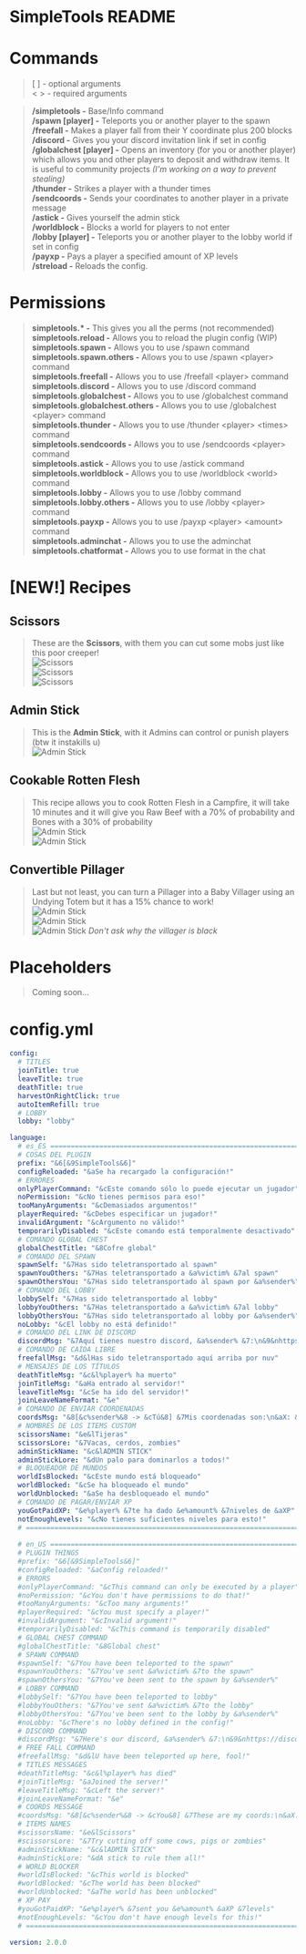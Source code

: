 # SimpleTools README

# Commands
> [ ] - optional arguments<br>
> < > - required arguments<br>

> **/simpletools -** Base/Info command<br>
> **/spawn [player] -** Teleports you or another player to the spawn<br>
> **/freefall <player> -** Makes a player fall from their Y coordinate plus 200 blocks<br>
> **/discord -** Gives you your discord invitation link if set in config<br>
> **/globalchest [player] -** Opens an inventory (for you or another player) which allows you and other players to deposit and withdraw items. It is useful to community projects _(I'm working on a way to prevent stealing)_<br>
> **/thunder <player> <times> -** Strikes a player with a thunder <times> times<br>
> **/sendcoords <player> -** Sends your coordinates to another player in a private message<br>
> **/astick -** Gives yourself the admin stick<br>
> **/worldblock <world> -** Blocks a world for players to not enter<br>
> **/lobby [player] -** Teleports you or another player to the lobby world if set in config<br>
> **/payxp <player> <amount> -** Pays a player a specified amount of XP levels<br>
> **/streload -** Reloads the config.<br>

# Permissions
> **simpletools.&#42; -** This gives you all the perms (not recommended)<br>
> **simpletools.reload -** Allows you to reload the plugin config (WIP) <br>
> **simpletools.spawn -** Allows you to use /spawn command<br>
> **simpletools.spawn.others -** Allows you to use /spawn &lt;player&gt; command<br>
> **simpletools.freefall -** Allows you to use /freefall &lt;player&gt; command<br>
> **simpletools.discord -** Allows you to use /discord command<br>
> **simpletools.globalchest -** Allows you to use /globalchest command<br>
> **simpletools.globalchest.others -** Allows you to use /globalchest &lt;player&gt; command<br>
> **simpletools.thunder -** Allows you to use /thunder &lt;player&gt; &lt;times&gt; command<br>
> **simpletools.sendcoords -** Allows you to use /sendcoords &lt;player&gt; command<br>
> **simpletools.astick -** Allows you to use /astick command<br>
> **simpletools.worldblock -** Allows you to use /worldblock &lt;world&gt; command<br>
> **simpletools.lobby -** Allows you to use /lobby command<br>
> **simpletools.lobby.others -** Allows you to use /lobby &lt;player&gt; command<br>
> **simpletools.payxp -** Allows you to use /payxp &lt;player&gt; &lt;amount&gt; command<br>
> **simpletools.adminchat -** Allows you to use the adminchat<br>
> **simpletools.chatformat -** Allows you to use format in the chat

# [NEW!] Recipes

## Scissors
> These are the **Scissors**, with them you can cut some mobs just like this poor creeper!<br>
> ![Scissors](https://exmaster.es/assets/images/minecraft/scissorsRecipe.png)<br>
> ![Scissors](https://exmaster.es/assets/images/minecraft/creeperScissors1.png)<br>
> ![Scissors](https://exmaster.es/assets/images/minecraft/creeperScissors2.png)<br>

## Admin Stick
> This is the **Admin Stick**, with it Admins can control or punish players (btw it instakills u)<br>
> ![Admin Stick](https://exmaster.es/assets/images/minecraft/adminStickRecipe.png)

## Cookable Rotten Flesh
> This recipe allows you to cook Rotten Flesh in a Campfire, it will take 10 minutes and it will give you Raw Beef with a 70% of probability and Bones with a 30% of probability<br>
> ![Admin Stick](https://exmaster.es/assets/images/minecraft/rottenFleshRecipe1.png)<br>
> ![Admin Stick](https://exmaster.es/assets/images/minecraft/rottenFleshRecipe2.png)

## Convertible Pillager 
> Last but not least, you can turn a Pillager into a Baby Villager using an Undying Totem but it has a 15% chance to work!<br>
> ![Admin Stick](https://exmaster.es/assets/images/minecraft/pillagerTotem1.png)<br>
> ![Admin Stick](https://exmaster.es/assets/images/minecraft/pillagerTotem2.png)<br>
> ![Admin Stick](https://exmaster.es/assets/images/minecraft/pillagerTotem3.png) _Don't ask why the villager is black_


# Placeholders
> Coming soon...

# config.yml
```YAML
config:
  # TITLES
  joinTitle: true
  leaveTitle: true 
  deathTitle: true
  harvestOnRightClick: true
  autoItemRefill: true
  # LOBBY
  lobby: "lobby"

language:
  # es_ES ============================================================================================================
  # COSAS DEL PLUGIN
  prefix: "&6[&9SimpleTools&6]"
  configReloaded: "&aSe ha recargado la configuración!"
  # ERRORES
  onlyPlayerCommand: "&cEste comando sólo lo puede ejecutar un jugador"
  noPermission: "&cNo tienes permisos para eso!"
  tooManyArguments: "&cDemasiados argumentos!"
  playerRequired: "&cDebes especificar un jugador!"
  invalidArgument: "&cArgumento no válido!"
  temporarilyDisabled: "&cEste comando está temporalmente desactivado"
  # COMANDO GLOBAL CHEST
  globalChestTitle: "&8Cofre global"
  # COMANDO DEL SPAWN
  spawnSelf: "&7Has sido teletransportado al spawn"
  spawnYouOthers: "&7Has teletransportado a &a%victim% &7al spawn"
  spawnOthersYou: "&7Has sido teletransportado al spawn por &a%sender%"
  # COMANDO DEL LOBBY
  lobbySelf: "&7Has sido teletransportado al lobby"
  lobbyYouOthers: "&7Has teletransportado a &a%victim% &7al lobby"
  lobbyOthersYou: "&7Has sido teletransportado al lobby por &a%sender%"
  noLobby: "&cEl lobby no está definido!"
  # COMANDO DEL LINK DE DISCORD
  discordMsg: "&7Aquí tienes nuestro discord, &a%sender% &7:\n&9&nhttps://discord.gg/HHtQ8wU2TK"
  # COMANDO DE CAÍDA LIBRE
  freefallMsg: "&d&lHas sido teletransportado aquí arriba por nuv"
  # MENSAJES DE LOS TÍTULOS
  deathTitleMsg: "&c&l%player% ha muerto"
  joinTitleMsg: "&aHa entrado al servidor!"
  leaveTitleMsg: "&cSe ha ido del servidor!"
  joinLeaveNameFormat: "&e"
  # COMANDO DE ENVIAR COORDENADAS
  coordsMsg: "&8[&c%sender%&8 -> &cTú&8] &7Mis coordenadas son:\n&aX: &7%x%\n&aY: &7%y%\n&aZ: &7%z%"
  # NOMBRES DE LOS ITEMS CUSTOM
  scissorsName: "&e&lTijeras"
  scissorsLore: "&7Vacas, cerdos, zombies"
  adminStickName: "&c&lADMIN STICK"
  adminStickLore: "&dUn palo para dominarlos a todos!"
  # BLOQUEADOR DE MUNDOS
  worldIsBlocked: "&cEste mundo está bloqueado"
  worldBlocked: "&cSe ha bloqueado el mundo"
  worldUnblocked: "&aSe ha desbloqueado el mundo"
  # COMANDO DE PAGAR/ENVIAR XP
  youGotPaidXP: "&e%player% &7te ha dado &e%amount% &7niveles de &aXP"
  notEnoughLevels: "&cNo tienes suficientes niveles para esto!"
  # ==================================================================================================================
  
  # en_US ============================================================================================================
  # PLUGIN THINGS
  #prefix: "&6[&9SimpleTools&6]"
  #configReloaded: "&aConfig reloaded!"
  # ERRORS
  #onlyPlayerCommand: "&cThis command can only be executed by a player"
  #noPermission: "&cYou don't have permissions to do that!"
  #tooManyArguments: "&cToo many arguments!"
  #playerRequired: "&cYou must specify a player!"
  #invalidArgument: "&cInvalid argument!"
  #temporarilyDisabled: "&cThis command is temporarily disabled"
  # GLOBAL CHEST COMMAND
  #globalChestTitle: "&8Global chest"
  # SPAWN COMMAND
  #spawnSelf: "&7You have been teleported to the spawn"
  #spawnYouOthers: "&7You've sent &a%victim% &7to the spawn"
  #spawnOthersYou: "&7You've been sent to the spawn by &a%sender%"
  # LOBBY COMMAND
  #lobbySelf: "&7You have been teleported to lobby"
  #lobbyYouOthers: "&7You've sent &a%victim% &7to the lobby"
  #lobbyOthersYou: "&7You've been sent to the lobby by &a%sender%"
  #noLobby: "&cThere's no lobby defined in the config!"
  # DISCORD COMMAND
  #discordMsg: "&7Here's our discord, &a%sender% &7:\n&9&nhttps://discord.gg/HHtQ8wU2TK"
  # FREE FALL COMMAND
  #freefallMsg: "&d&lU have been teleported up here, fool!"
  # TITLES MESSAGES
  #deathTitleMsg: "&c&l%player% has died"
  #joinTitleMsg: "&aJoined the server!"
  #leaveTitleMsg: "&cLeft the server!"
  #joinLeaveNameFormat: "&e"
  # COORDS MESSAGE
  #coordsMsg: "&8[&c%sender%&8 -> &cYou&8] &7These are my coords:\n&aX: &7%x%\n&aY: &7%y%\n&aZ: &7%z%"
  # ITEMS NAMES
  #scissorsName: "&e&lScissors"
  #scissorsLore: "&7Try cutting off some cows, pigs or zombies"
  #adminStickName: "&c&lADMIN STICK"
  #adminStickLore: "&dA stick to rule them all!"
  # WORLD BLOCKER
  #worldIsBlocked: "&cThis world is blocked"
  #worldBlocked: "&cThe world has been blocked"
  #worldUnblocked: "&aThe world has been unblocked"
  # XP PAY
  #youGotPaidXP: "&e%player% &7sent you &e%amount% &aXP &7levels"
  #notEnoughLevels: "&cYou don't have enough levels for this!"
  # ==================================================================================================================

version: 2.0.0
```
